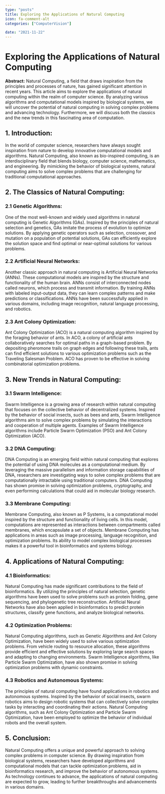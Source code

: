```yaml
---
type: "posts"
title: Exploring the Applications of Natural Computing
icon: fa-comment-alt
categories: ["ComputerVision"]

date: "2021-11-22"
---
```




# Exploring the Applications of Natural Computing

**Abstract:**
Natural Computing, a field that draws inspiration from the principles and processes of nature, has gained significant attention in recent years. This article aims to explore the applications of natural computing within the realm of computer science. By analyzing various algorithms and computational models inspired by biological systems, we will uncover the potential of natural computing in solving complex problems and advancing technology. Furthermore, we will discuss both the classics and the new trends in this fascinating area of computation.

## 1. Introduction:
In the world of computer science, researchers have always sought inspiration from nature to develop innovative computational models and algorithms. Natural Computing, also known as bio-inspired computing, is an interdisciplinary field that blends biology, computer science, mathematics, and engineering. By mimicking the behavior of biological systems, natural computing aims to solve complex problems that are challenging for traditional computational approaches.

## 2. The Classics of Natural Computing:
### 2.1 Genetic Algorithms:
One of the most well-known and widely used algorithms in natural computing is Genetic Algorithms (GAs). Inspired by the principles of natural selection and genetics, GAs imitate the process of evolution to optimize solutions. By applying genetic operators such as selection, crossover, and mutation on a population of potential solutions, GAs can efficiently explore the solution space and find optimal or near-optimal solutions for various problems.

### 2.2 Artificial Neural Networks:
Another classic approach in natural computing is Artificial Neural Networks (ANNs). These computational models are inspired by the structure and functionality of the human brain. ANNs consist of interconnected nodes called neurons, which process and transmit information. By training ANNs with labeled input-output data, they can learn complex patterns and make predictions or classifications. ANNs have been successfully applied in various domains, including image recognition, natural language processing, and robotics.

### 2.3 Ant Colony Optimization:
Ant Colony Optimization (ACO) is a natural computing algorithm inspired by the foraging behavior of ants. In ACO, a colony of artificial ants collaboratively searches for optimal paths in a graph-based problem. By depositing pheromone trails on graph edges and following these trails, ants can find efficient solutions to various optimization problems such as the Traveling Salesman Problem. ACO has proven to be effective in solving combinatorial optimization problems.

## 3. New Trends in Natural Computing:
### 3.1 Swarm Intelligence:
Swarm Intelligence is a growing area of research within natural computing that focuses on the collective behavior of decentralized systems. Inspired by the behavior of social insects, such as bees and ants, Swarm Intelligence algorithms aim to solve complex problems by simulating the interactions and cooperation of multiple agents. Examples of Swarm Intelligence algorithms include Particle Swarm Optimization (PSO) and Ant Colony Optimization (ACO).

### 3.2 DNA Computing:
DNA Computing is an emerging field within natural computing that explores the potential of using DNA molecules as a computational medium. By leveraging the massive parallelism and information storage capabilities of DNA, researchers are investigating ways to solve complex problems that are computationally intractable using traditional computers. DNA Computing has shown promise in solving optimization problems, cryptography, and even performing calculations that could aid in molecular biology research.

### 3.3 Membrane Computing:
Membrane Computing, also known as P Systems, is a computational model inspired by the structure and functionality of living cells. In this model, computations are represented as interactions between compartments called membranes, which encapsulate a set of objects. Membrane Computing has applications in areas such as image processing, language recognition, and optimization problems. Its ability to model complex biological processes makes it a powerful tool in bioinformatics and systems biology.

## 4. Applications of Natural Computing:
### 4.1 Bioinformatics:
Natural Computing has made significant contributions to the field of bioinformatics. By utilizing the principles of natural selection, genetic algorithms have been used to solve problems such as protein folding, gene sequencing, and phylogenetic tree reconstruction. Artificial Neural Networks have also been applied in bioinformatics to predict protein structures, classify gene functions, and analyze biological networks.

### 4.2 Optimization Problems:
Natural Computing algorithms, such as Genetic Algorithms and Ant Colony Optimization, have been widely used to solve various optimization problems. From vehicle routing to resource allocation, these algorithms provide efficient and effective solutions by exploring large search spaces and adapting to changing environments. Swarm Intelligence algorithms, like Particle Swarm Optimization, have also shown promise in solving optimization problems with dynamic constraints.

### 4.3 Robotics and Autonomous Systems:
The principles of natural computing have found applications in robotics and autonomous systems. Inspired by the behavior of social insects, swarm robotics aims to design robotic systems that can collectively solve complex tasks by interacting and coordinating their actions. Natural Computing algorithms, such as Ant Colony Optimization and Particle Swarm Optimization, have been employed to optimize the behavior of individual robots and the overall system.

## 5. Conclusion:
Natural Computing offers a unique and powerful approach to solving complex problems in computer science. By drawing inspiration from biological systems, researchers have developed algorithms and computational models that can tackle optimization problems, aid in bioinformatics research, and improve the behavior of autonomous systems. As technology continues to advance, the applications of natural computing are expected to grow, leading to further breakthroughs and advancements in various domains.